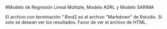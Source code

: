 #Modelo de Regresión Lineal Múltiple, Modelo ADRL y Modelo SARIMA

El archivo con terminación ".Rmd2 es el archivo "Markdown" de Rstudio.
Si solo se desean ver los resultados. Favor de ver el archivo de HTML.
